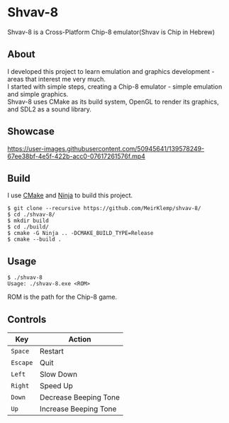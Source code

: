 # Shvav-8
Shvav-8 is a Cross-Platform Chip-8 emulator(Shvav is Chip in Hebrew)

## About
I developed this project to learn emulation and graphics development - areas that interest me very much. \
I started with simple steps, creating a Chip-8 emulator - simple emulation and simple graphics. \
Shvav-8 uses CMake as its build system, OpenGL to render its graphics, and SDL2 as a sound library.

## Showcase
https://user-images.githubusercontent.com/50945641/139578249-67ee38bf-4e5f-422b-acc0-07617261576f.mp4

## Build
I use [CMake](https://cmake.org/) and [Ninja](https://ninja-build.org/) to build this project.
``` shell
$ git clone --recursive https://github.com/MeirKlemp/shvav-8/
$ cd ./shvav-8/
$ mkdir build
$ cd ./build/
$ cmake -G Ninja .. -DCMAKE_BUILD_TYPE=Release
$ cmake --build .
```

## Usage
``` shell
$ ./shvav-8
Usage: ./shvav-8.exe <ROM>
```
ROM is the path for the Chip-8 game.

## Controls
| Key      | Action                |
|----------|-----------------------|
| `Space`  | Restart               |
| `Escape` | Quit                  |
| `Left`   | Slow Down             |
| `Right`  | Speed Up              |
| `Down`   | Decrease Beeping Tone |
| `Up`     | Increase Beeping Tone |
